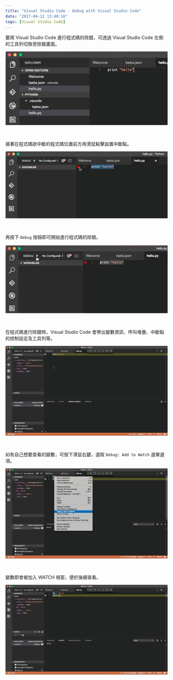 ```yaml
---
title: "Visual Studio Code - Debug with Visual Studio Code"
date: "2017-04-12 13:40:16"
tags: [Visual Studio Code]
---
```



要用 Visual Studio Code 進行程式碼的除錯，可透過 Visual Studio Code 左側的工具列切換至除錯畫面。  

<!-- More -->

![1.png](1.png)

<br/>


接著在程式碼欲中斷的程式碼位置前方用滑鼠點擊設置中斷點。  

![2.png](2.png)

<br/>


再按下 `Debug` 按鈕即可開始進行程式碼的除錯。  

![3.png](3.png)

<br/>


在程式碼進行除錯時，Visual Studio Code 會帶出變數資訊、呼叫堆疊、中斷點的控制設定及工具列等。  

![4.png](4.png)

<br/>


如有自己想要查看的變數，可按下滑鼠右鍵，選取 `Debug: Add to Watch` 選單選項。  

![5.png](5.png)

<br/>


變數即會被加入 WATCH 視窗，便於後續查看。   

![6.png](6.png)

<br/>
